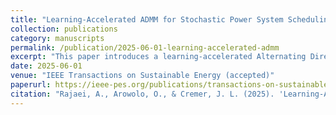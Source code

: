 ```yaml
---
title: "Learning-Accelerated ADMM for Stochastic Power System Scheduling"
collection: publications
category: manuscripts
permalink: /publication/2025-06-01-learning-accelerated-admm
excerpt: "This paper introduces a learning-accelerated Alternating Direction Method of Multipliers (ADMM) approach for stochastic power system scheduling. The method enhances convergence speed and solution quality under uncertainty."
date: 2025-06-01
venue: "IEEE Transactions on Sustainable Energy (accepted)"
paperurl: https://ieee-pes.org/publications/transactions-on-sustainable-energy/
citation: "Rajaei, A., Arowolo, O., & Cremer, J. L. (2025). 'Learning-Accelerated ADMM for Stochastic Power System Scheduling.' IEEE Transactions on Sustainable Energy (accepted)."
---
```

